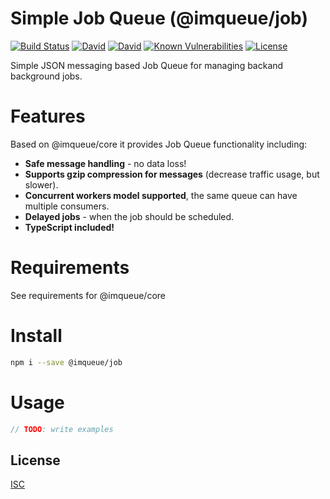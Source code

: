 # Simple Job Queue (@imqueue/job)

[![Build Status](https://travis-ci.org/imqueue/job.svg?branch=master)](https://travis-ci.org/imqueue/job) 
[![David](https://img.shields.io/david/imqueue/job.svg)](https://david-dm.org/imqueue/job)
[![David](https://img.shields.io/david/dev/imqueue/job.svg)](https://david-dm.org/imqueue/job?type=dev)
[![Known Vulnerabilities](https://snyk.io/test/github/imqueue/job/badge.svg?targetFile=package.json)](https://snyk.io/test/github/imqueue/job?targetFile=package.json)
[![License](https://img.shields.io/badge/license-ISC-blue.svg)](https://rawgit.com/imqueue/core/master/LICENSE)

Simple JSON messaging based Job Queue for managing backand background jobs.

# Features

Based on @imqueue/core it provides Job Queue functionality including:
 - **Safe message handling** - no data loss!
 - **Supports gzip compression for messages** (decrease traffic usage, but 
   slower).
 - **Concurrent workers model supported**, the same queue can have multiple
   consumers.
 - **Delayed jobs** - when the job should be scheduled.
 - **TypeScript included!**

# Requirements

See requirements for @imqueue/core

# Install

~~~bash
npm i --save @imqueue/job
~~~

# Usage

~~~typescript
// TODO: write examples
~~~

## License

[ISC](https://rawgit.com/imqueue/core/master/LICENSE)
